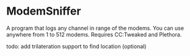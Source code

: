 # ModemSniffer
A program that logs any channel in range of the modems. You can use anywhere from 1 to 512 modems. Requires CC:Tweaked and Plethora.

todo: add trilateration support to find location (optional)
